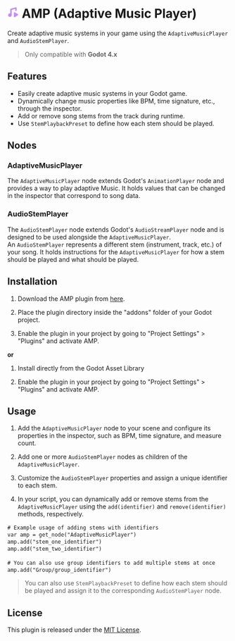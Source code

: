 
# <img src="https://raw.githubusercontent.com/DatLycan/AMP/main/icon.svg" height="26" /> AMP (Adaptive Music Player)

Create adaptive music systems in your game using the `AdaptiveMusicPlayer` and `AudioStemPlayer`.
> Only compatible with **Godot 4.x**

## Features

- Easily create adaptive music systems in your Godot game.
- Dynamically change music properties like BPM, time signature, etc., through the inspector.
- Add or remove song stems from the track during runtime.
- Use `StemPlaybackPreset` to define how each stem should be played.

## Nodes

### AdaptiveMusicPlayer

The `AdaptiveMusicPlayer` node extends Godot's `AnimationPlayer` node and provides a way to play adaptive Music. 
It holds values that can be changed in the inspector that correspond to song data.

### AudioStemPlayer

The `AudioStemPlayer` node extends Godot's `AudioStreamPlayer` node and is designed to be used alongside the `AdaptiveMusicPlayer`.  
An `AudioStemPlayer` represents a different stem (instrument, track, etc.) of your song. 
It holds instructions for the `AdaptiveMusicPlayer` for how a stem should be played and what should be played.

## Installation

1. Download the AMP plugin from [here](https://github.com/DatLycan/AMP/releases).
 
2. Place the plugin directory inside the "addons" folder of your Godot project.
 
3. Enable the plugin in your project by going to "Project Settings" > "Plugins" and activate AMP.

 
**or**

1. Install directly from the Godot Asset Library
 
2. Enable the plugin in your project by going to "Project Settings" > "Plugins" and activate AMP.

## Usage

1. Add the `AdaptiveMusicPlayer` node to your scene and configure its properties in the inspector, such as BPM, time signature, and measure count.
 
2. Add one or more `AudioStemPlayer` nodes as children of the `AdaptiveMusicPlayer`. 
 
3. Customize the `AudioStemPlayer` properties and assign a unique identifier to each stem.
 
4. In your script, you can dynamically add or remove stems from the `AdaptiveMusicPlayer` using the `add(identifier)` and `remove(identifier)` methods, respectively.

 
```gdscript
# Example usage of adding stems with identifiers
var amp = get_node("AdaptiveMusicPlayer")
amp.add("stem_one_identifier")
amp.add("stem_two_identifier")

# You can also use group identifiers to add multiple stems at once
amp.add("Group/group_identifier")
```

> You can also use `StemPlaybackPreset` to define how each stem should be played and assign it to the corresponding `AudioStemPlayer` node.


## License

This plugin is released under the [MIT License](LICENSE.txt).
